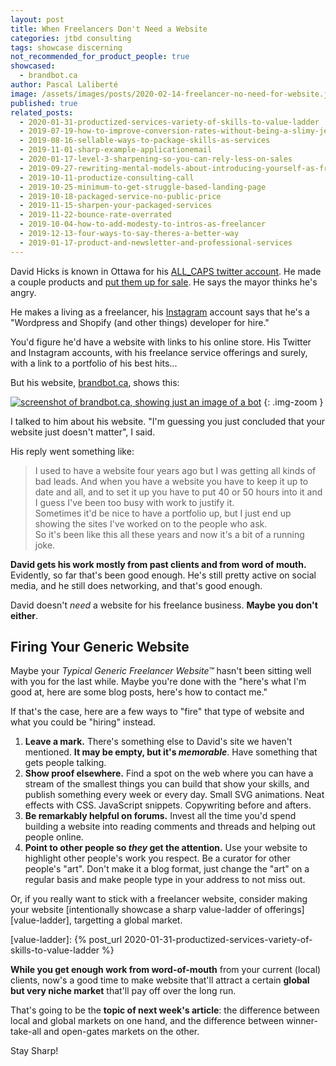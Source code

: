 ```yaml
---
layout: post
title: When Freelancers Don't Need a Website
categories: jtbd consulting
tags: showcase discerning
not_recommended_for_product_people: true
showcased:
  - brandbot.ca
author: Pascal Laliberté
image: /assets/images/posts/2020-02-14-freelancer-no-need-for-website.jpg
published: true
related_posts:
  - 2020-01-31-productized-services-variety-of-skills-to-value-ladder
  - 2019-07-19-how-to-improve-conversion-rates-without-being-a-slimy-jerk
  - 2019-08-16-sellable-ways-to-package-skills-as-services
  - 2019-11-01-sharp-example-applicationemail
  - 2020-01-17-level-3-sharpening-so-you-can-rely-less-on-sales
  - 2019-09-27-rewriting-mental-models-about-introducing-yourself-as-freelancer
  - 2019-10-11-productize-consulting-call
  - 2019-10-25-minimum-to-get-struggle-based-landing-page
  - 2019-10-18-packaged-service-no-public-price
  - 2019-11-15-sharpen-your-packaged-services
  - 2019-11-22-bounce-rate-overrated
  - 2019-10-04-how-to-add-modesty-to-intros-as-freelancer
  - 2019-12-13-four-ways-to-say-theres-a-better-way
  - 2019-01-17-product-and-newsletter-and-professional-services
---
```


David Hicks is known in Ottawa for his [ALL_CAPS twitter account][all-caps]. He made a couple products and [put them up for sale][fuckyow]. He says the mayor thinks he's angry.

[all-caps]: https://twitter.com/ALL_CAPS
[fuckyow]: https://fuckyow.com

He makes a living as a freelancer, his [Instagram][david-instagram] account says that he's a "Wordpress and Shopify (and other things) developer for hire."

[david-instagram]: https://www.instagram.com/all_caps/

You'd figure he'd have a website with links to his online store. His Twitter and Instagram accounts, with his freelance service offerings and surely, with a link to a portfolio of his best hits...

But his website, [brandbot.ca][brandbot], shows this:

[![screenshot of brandbot.ca, showing just an image of a bot](/assets/images/posts/2020-02-14-freelancer-no-need-for-website-01.jpg)][brandbot]
{: .img-zoom }

[brandbot]: https://brandbot.ca

I talked to him about his website. "I'm guessing you just concluded that your website just doesn't matter", I said.

His reply went something like:

> I used to have a website four years ago but I was getting all kinds of bad leads.
> And when you have a website you have to keep it up to date and all, and to set it up you have to put 40 or 50 hours into it and I guess I've been too busy with work to justify it.  
> Sometimes it'd be nice to have a portfolio up, but I just end up showing the sites I've worked on to the people who ask.  
> So it's been like this all these years and now it's a bit of a running joke.

**David gets his work mostly from past clients and from word of mouth.** Evidently, so far that's been good enough. He's still pretty active on social media, and he still does networking, and that's good enough.

David doesn't _need_ a website for his freelance business. **Maybe you don't either**.

## Firing Your Generic Website

Maybe your _Typical Generic Freelancer Website™_ hasn't been sitting well with you for the last while. Maybe you're done with the "here's what I'm good at, here are some blog posts, here's how to contact me."

If that's the case, here are a few ways to "fire" that type of website and what you could be "hiring" instead.

1. **Leave a mark.** There's something else to David's site we haven't mentioned. **It may be empty, but it's _memorable_**. Have something that gets people talking.
1. **Show proof elsewhere.** Find a spot on the web where you can have a stream of the smallest things you can build that show your skills, and publish something every week or every day. Small SVG animations. Neat effects with CSS. JavaScript snippets. Copywriting before and afters.
1. **Be remarkably helpful on forums.** Invest all the time you'd spend building a website into reading comments and threads and helping out people online.
1. **Point to other people so _they_ get the attention.** Use your website to highlight other people's work you respect. Be a curator for other people's "art". Don't make it a blog format, just change the "art" on a regular basis and make people type in your address to not miss out.

Or, if you really want to stick with a freelancer website, consider making your website [intentionally showcase a sharp value-ladder of offerings][value-ladder], targetting a global market.

[value-ladder]: {% post_url 2020-01-31-productized-services-variety-of-skills-to-value-ladder %}

**While you get enough work from word-of-mouth** from your current (local) clients, now's a good time to make website that'll attract a certain **global but very niche market** that'll pay off over the long run.

That's going to be the **topic of next week's article**: the difference between local and global markets on one hand, and the difference between winner-take-all and open-gates markets on the other.

Stay Sharp!
